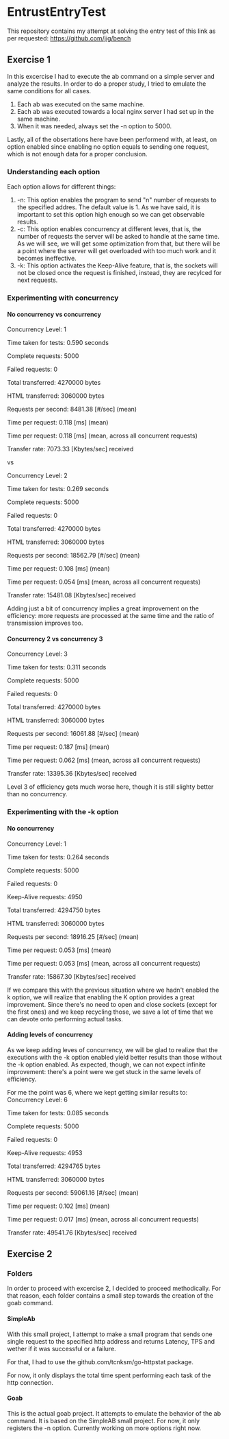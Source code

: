 # EntrustEntryTest

This repository contains my attempt at solving the entry test of this link as per requested: https://github.com/jig/bench

## Exercise 1
In this excercise I had to execute the ab command on a simple server and analyze the results. In order to do a proper study, I tried to emulate the same conditions for all cases.
  1) Each ab was executed on the same machine.
  2) Each ab was executed towards a local nginx server I had set up in the same machine.
  3) When it was needed, always set the -n option to 5000.

Lastly, all of the obsertations here have been performend with, at least, on option enabled since enabling no option equals to sending one request, which is not enough data for a proper conclusion.

### Understanding each option
Each option allows for different things:
  1) -n: This option enables the program to send "n" number of requests to the specified addres. The default value is 1. As we have said, it is important to set this option high enough so we can get observable results.
  2) -c: This option enables concurrency at different leves, that is, the number of requests the server will be asked to handle at the same time. As we will see, we will get some optimization from that, but there will be a point where the server will get overloaded with too much work and it becomes ineffective.
  3) -k: This option activates the Keep-Alive feature, that is, the sockets will not be closed once the request is finished, instead, they are recylced for next requests.

### Experimenting with concurrency
#### No concurrency vs concurrency
Concurrency Level:      1

Time taken for tests:   0.590 seconds

Complete requests:      5000

Failed requests:        0

Total transferred:      4270000 bytes

HTML transferred:       3060000 bytes

Requests per second:    8481.38 [#/sec] (mean)

Time per request:       0.118 [ms] (mean)

Time per request:       0.118 [ms] (mean, across all concurrent requests)

Transfer rate:          7073.33 [Kbytes/sec] received

vs

Concurrency Level:      2

Time taken for tests:   0.269 seconds

Complete requests:      5000

Failed requests:        0

Total transferred:      4270000 bytes

HTML transferred:       3060000 bytes

Requests per second:    18562.79 [#/sec] (mean)

Time per request:       0.108 [ms] (mean)

Time per request:       0.054 [ms] (mean, across all concurrent requests)

Transfer rate:          15481.08 [Kbytes/sec] received

Adding just a bit of concurrency implies a great improvement on the efficiency: more requests are processed at the same time and the ratio of transmission improves too.

#### Concurrency 2 vs concurrency 3
Concurrency Level:      3

Time taken for tests:   0.311 seconds

Complete requests:      5000

Failed requests:        0

Total transferred:      4270000 bytes

HTML transferred:       3060000 bytes

Requests per second:    16061.88 [#/sec] (mean)

Time per request:       0.187 [ms] (mean)

Time per request:       0.062 [ms] (mean, across all concurrent requests)

Transfer rate:          13395.36 [Kbytes/sec] received

Level 3 of efficiency gets much worse here, though it is still slighty better than no concurrency.

### Experimenting with the -k option
#### No concurrency
Concurrency Level:      1

Time taken for tests:   0.264 seconds

Complete requests:      5000

Failed requests:        0

Keep-Alive requests:    4950

Total transferred:      4294750 bytes

HTML transferred:       3060000 bytes

Requests per second:    18916.25 [#/sec] (mean)

Time per request:       0.053 [ms] (mean)

Time per request:       0.053 [ms] (mean, across all concurrent requests)

Transfer rate:          15867.30 [Kbytes/sec] received

If we compare this with the previous situation where we hadn't enabled the k option, we will realize that enabling the K option provides a great improvement. Since there's no need to open and close sockets (except for the first ones) and we keep recycling those, we save a lot of time that we can devote onto performing actual tasks.

#### Adding levels of concurrency
As we keep adding leves of concurrency, we will be glad to realize that the executions with the -k option enabled yield better results than those without the -k option enabled. As expected, though, we can not expect infinite improvement: there's a point were we get stuck in the same levels of efficiency.

For me the point was 6, where we kept getting similar results to:
Concurrency Level:      6

Time taken for tests:   0.085 seconds

Complete requests:      5000

Failed requests:        0

Keep-Alive requests:    4953

Total transferred:      4294765 bytes

HTML transferred:       3060000 bytes

Requests per second:    59061.16 [#/sec] (mean)

Time per request:       0.102 [ms] (mean)

Time per request:       0.017 [ms] (mean, across all concurrent requests)

Transfer rate:          49541.76 [Kbytes/sec] received

## Exercise 2

### Folders
In order to proceed with excercise 2, I decided to proceed methodically. For that reason, each folder contains a small step towards the creation of the goab command.

#### SimpleAb
With this small project, I attempt to make a small program that sends one single request to the specified http address and returns Latency, TPS and wether if it was successful or a failure.

For that, I had to use the github.com/tcnksm/go-httpstat package.

For now, it only displays the total time spent performing each task of the http connection.

#### Goab
This is the actual goab project. It attempts to emulate the behavior of the ab command. It is based on the SimpleAB small project.
For now, it only registers the -n option. Currently working on more options right now.
